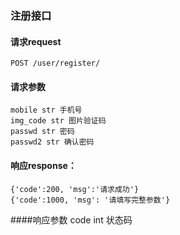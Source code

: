 ### 注册接口

#### 请求request
    POST /user/register/
#### 请求参数
    mobile str 手机号
    img_code str 图片验证码
    passwd str 密码
    passwd2 str 确认密码

#### 响应response：
    {'code':200, 'msg':'请求成功'}
    {'code':1000, 'msg': '请填写完整参数'}
####响应参数
    code int 状态码
       